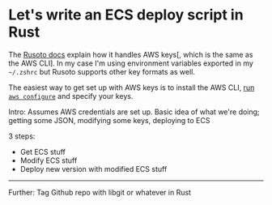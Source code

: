 # Let's write an ECS deploy script in Rust

The [Rusoto docs]() explain how it handles AWS keys[, which is the same as the AWS CLI]. In my case I'm using environment variables exported in my `~/.zshrc` but Rusoto supports other key formats as well.

The easiest way to get set up with AWS keys is to install the AWS CLI, [run `aws configure`](http://docs.aws.amazon.com/cli/latest/userguide/cli-chap-getting-started.html) and specify your keys.

Intro: Assumes AWS credentials are set up. Basic idea of what we're doing; getting some JSON, modifying some keys, deploying to ECS

3 steps:

- Get ECS stuff
- Modify ECS stuff
- Deploy new version with modified ECS stuff

---

Further: Tag Github repo with libgit or whatever in Rust
